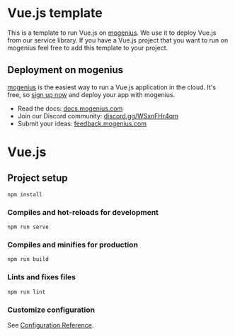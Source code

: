 # Vue.js template
This is a template to run Vue.js on [mogenius](https://mogenius.com). We use it to deploy Vue.js from our service library. If you have a Vue.js project that you want to run on mogenius feel free to add this template to your project.
## Deployment on mogenius
[mogenius](https://mogenius.com) is the easiest way to run a Vue.js application in the cloud. It's free, so [sign up now](https://studio.mogenius.com/user/registration) and deploy your app with mogenius.
- Read the docs: [docs.mogenius.com](https://docs.mogenius.com)
- Join our Discord community: [discord.gg/WSxnFHr4qm](https://discord.gg/WSxnFHr4qm)
- Submit your ideas: [feedback.mogenius.com](https://feedback.mogenius.com)


# Vue.js

## Project setup
```
npm install
```

### Compiles and hot-reloads for development
```
npm run serve
```

### Compiles and minifies for production
```
npm run build
```

### Lints and fixes files
```
npm run lint
```

### Customize configuration
See [Configuration Reference](https://cli.vuejs.org/config/).
